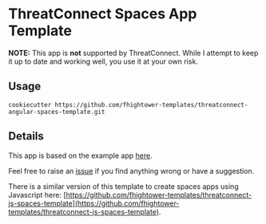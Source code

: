 # ThreatConnect Spaces App Template

**NOTE:** This app is **not** supported by ThreatConnect. While I attempt to keep it up to date and working well, you use it at your own risk.

## Usage

```
cookiecutter https://github.com/fhightower-templates/threatconnect-angular-spaces-template.git
```

## Details

This app is based on the example app [here](https://github.com/ThreatConnect-Inc/TCX_-_ExampleContextApp).

Feel free to raise an [issue](https://github.com/fhightower-templates/threatconnect-angular-spaces-template/issues) if you find anything wrong or have a suggestion.

There is a similar version of this template to create spaces apps using Javascript here: [https://github.com/fhightower-templates/threatconnect-js-spaces-template](https://github.com/fhightower-templates/threatconnect-js-spaces-template).
